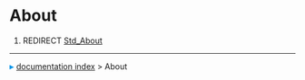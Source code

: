 # About
1.  REDIRECT [Std\_About](Std_About.md)



---
![](images/Right_arrow.png) [documentation index](../README.md) > About
